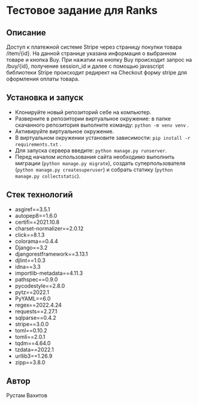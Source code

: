 # Тестовое задание для Ranks

## Описание

Доступ к платежной системе Stripe через страницу покупки товара /item/{id}. На данной странице указана информация о выбранном товаре и кнопка Buy. При нажатии на кнопку Buy происходит запрос на /buy/{id}, получение session_id и далее  с помощью javascript библиотеки Stripe происходит редирект на Checkout форму stripe для оформления оплаты товара.


## Установка и запуск

- Клонируйте новый репозиторий себе на компьютер.
- Разверните в репозитории виртуальное окружение: в папке скачанного репозитория выполните команду: `python -m venv venv` .
- Активируйте виртуальное окружение.
- В виртуальном окружении установите зависимости: `pip install -r requirements.txt` .
- Для запуска сервера введите: `python manage.py runserver`.
- Перед началом использования сайта необходимо выполнить миграции (`python manage.py migrate`), создать суперпользователя (`python manage.py createsuperuser`) и собрать статику (`python manage.py collectstatic`).


## Стек технологий

- asgiref==3.5.1
- autopep8==1.6.0
- certifi==2021.10.8
- charset-normalizer==2.0.12
- click==8.1.3
- colorama==0.4.4
- Django==3.2
- djangorestframework==3.13.1
- djlint==1.0.3
- idna==3.3
- importlib-metadata==4.11.3
- pathspec==0.9.0
- pycodestyle==2.8.0
- pytz==2022.1
- PyYAML==6.0
- regex==2022.4.24
- requests==2.27.1
- sqlparse==0.4.2
- stripe==3.0.0
- toml==0.10.2
- tomli==2.0.1
- tqdm==4.64.0
- tzdata==2022.1
- urllib3==1.26.9
- zipp==3.8.0


## Автор

Рустам Вахитов
